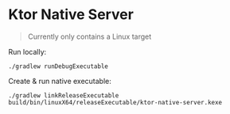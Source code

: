 # Ktor Native Server

> Currently only contains a Linux target

Run locally:
```
./gradlew runDebugExecutable
```

Create & run native executable:
```
./gradlew linkReleaseExecutable
build/bin/linuxX64/releaseExecutable/ktor-native-server.kexe
```
